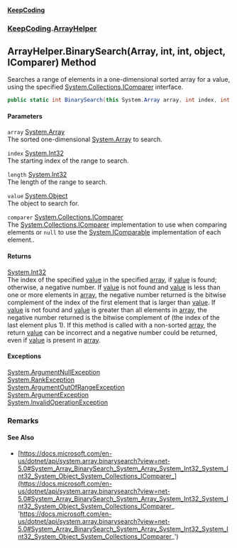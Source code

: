 #### [KeepCoding](index.md 'index')
### [KeepCoding](KeepCoding.md 'KeepCoding').[ArrayHelper](ArrayHelper.md 'KeepCoding.ArrayHelper')
## ArrayHelper.BinarySearch(Array, int, int, object, IComparer) Method
Searches a range of elements in a one-dimensional sorted array for a value, using the specified [System.Collections.IComparer](https://docs.microsoft.com/en-us/dotnet/api/System.Collections.IComparer 'System.Collections.IComparer') interface.  
```csharp
public static int BinarySearch(this System.Array array, int index, int length, object value, System.Collections.IComparer comparer);
```
#### Parameters
<a name='KeepCoding.ArrayHelper.BinarySearch(System.Array.int.int.object.System.Collections.IComparer).array'></a>
`array` [System.Array](https://docs.microsoft.com/en-us/dotnet/api/System.Array 'System.Array')  
The sorted one-dimensional [System.Array](https://docs.microsoft.com/en-us/dotnet/api/System.Array 'System.Array') to search.
  
<a name='KeepCoding.ArrayHelper.BinarySearch(System.Array.int.int.object.System.Collections.IComparer).index'></a>
`index` [System.Int32](https://docs.microsoft.com/en-us/dotnet/api/System.Int32 'System.Int32')  
The starting index of the range to search.
  
<a name='KeepCoding.ArrayHelper.BinarySearch(System.Array.int.int.object.System.Collections.IComparer).length'></a>
`length` [System.Int32](https://docs.microsoft.com/en-us/dotnet/api/System.Int32 'System.Int32')  
The length of the range to search.
  
<a name='KeepCoding.ArrayHelper.BinarySearch(System.Array.int.int.object.System.Collections.IComparer).value'></a>
`value` [System.Object](https://docs.microsoft.com/en-us/dotnet/api/System.Object 'System.Object')  
The object to search for.
  
<a name='KeepCoding.ArrayHelper.BinarySearch(System.Array.int.int.object.System.Collections.IComparer).comparer'></a>
`comparer` [System.Collections.IComparer](https://docs.microsoft.com/en-us/dotnet/api/System.Collections.IComparer 'System.Collections.IComparer')  
The [System.Collections.IComparer](https://docs.microsoft.com/en-us/dotnet/api/System.Collections.IComparer 'System.Collections.IComparer') implementation to use when comparing elements or `null` to use the [System.IComparable](https://docs.microsoft.com/en-us/dotnet/api/System.IComparable 'System.IComparable') implementation of each element..
  
#### Returns
[System.Int32](https://docs.microsoft.com/en-us/dotnet/api/System.Int32 'System.Int32')  
The index of the specified [value](ArrayHelper.BinarySearch.L6JprYTJR6+g4OvG6iqCzA.md#KeepCoding.ArrayHelper.BinarySearch(System.Array.int.int.object.System.Collections.IComparer).value 'KeepCoding.ArrayHelper.BinarySearch(System.Array, int, int, object, System.Collections.IComparer).value') in the specified [array](ArrayHelper.BinarySearch.L6JprYTJR6+g4OvG6iqCzA.md#KeepCoding.ArrayHelper.BinarySearch(System.Array.int.int.object.System.Collections.IComparer).array 'KeepCoding.ArrayHelper.BinarySearch(System.Array, int, int, object, System.Collections.IComparer).array'), if [value](ArrayHelper.BinarySearch.L6JprYTJR6+g4OvG6iqCzA.md#KeepCoding.ArrayHelper.BinarySearch(System.Array.int.int.object.System.Collections.IComparer).value 'KeepCoding.ArrayHelper.BinarySearch(System.Array, int, int, object, System.Collections.IComparer).value') is found; otherwise, a negative number. If [value](ArrayHelper.BinarySearch.L6JprYTJR6+g4OvG6iqCzA.md#KeepCoding.ArrayHelper.BinarySearch(System.Array.int.int.object.System.Collections.IComparer).value 'KeepCoding.ArrayHelper.BinarySearch(System.Array, int, int, object, System.Collections.IComparer).value') is not found and [value](ArrayHelper.BinarySearch.L6JprYTJR6+g4OvG6iqCzA.md#KeepCoding.ArrayHelper.BinarySearch(System.Array.int.int.object.System.Collections.IComparer).value 'KeepCoding.ArrayHelper.BinarySearch(System.Array, int, int, object, System.Collections.IComparer).value') is less than one or more elements in [array](ArrayHelper.BinarySearch.L6JprYTJR6+g4OvG6iqCzA.md#KeepCoding.ArrayHelper.BinarySearch(System.Array.int.int.object.System.Collections.IComparer).array 'KeepCoding.ArrayHelper.BinarySearch(System.Array, int, int, object, System.Collections.IComparer).array'), the negative number returned is the bitwise complement of the index of the first element that is larger than [value](ArrayHelper.BinarySearch.L6JprYTJR6+g4OvG6iqCzA.md#KeepCoding.ArrayHelper.BinarySearch(System.Array.int.int.object.System.Collections.IComparer).value 'KeepCoding.ArrayHelper.BinarySearch(System.Array, int, int, object, System.Collections.IComparer).value'). If [value](ArrayHelper.BinarySearch.L6JprYTJR6+g4OvG6iqCzA.md#KeepCoding.ArrayHelper.BinarySearch(System.Array.int.int.object.System.Collections.IComparer).value 'KeepCoding.ArrayHelper.BinarySearch(System.Array, int, int, object, System.Collections.IComparer).value') is not found and [value](ArrayHelper.BinarySearch.L6JprYTJR6+g4OvG6iqCzA.md#KeepCoding.ArrayHelper.BinarySearch(System.Array.int.int.object.System.Collections.IComparer).value 'KeepCoding.ArrayHelper.BinarySearch(System.Array, int, int, object, System.Collections.IComparer).value') is greater than all elements in [array](ArrayHelper.BinarySearch.L6JprYTJR6+g4OvG6iqCzA.md#KeepCoding.ArrayHelper.BinarySearch(System.Array.int.int.object.System.Collections.IComparer).array 'KeepCoding.ArrayHelper.BinarySearch(System.Array, int, int, object, System.Collections.IComparer).array'), the negative number returned is the bitwise complement of (the index of the last element plus 1). If this method is called with a non-sorted [array](ArrayHelper.BinarySearch.L6JprYTJR6+g4OvG6iqCzA.md#KeepCoding.ArrayHelper.BinarySearch(System.Array.int.int.object.System.Collections.IComparer).array 'KeepCoding.ArrayHelper.BinarySearch(System.Array, int, int, object, System.Collections.IComparer).array'), the return [value](ArrayHelper.BinarySearch.L6JprYTJR6+g4OvG6iqCzA.md#KeepCoding.ArrayHelper.BinarySearch(System.Array.int.int.object.System.Collections.IComparer).value 'KeepCoding.ArrayHelper.BinarySearch(System.Array, int, int, object, System.Collections.IComparer).value') can be incorrect and a negative number could be returned, even if [value](ArrayHelper.BinarySearch.L6JprYTJR6+g4OvG6iqCzA.md#KeepCoding.ArrayHelper.BinarySearch(System.Array.int.int.object.System.Collections.IComparer).value 'KeepCoding.ArrayHelper.BinarySearch(System.Array, int, int, object, System.Collections.IComparer).value') is present in [array](ArrayHelper.BinarySearch.L6JprYTJR6+g4OvG6iqCzA.md#KeepCoding.ArrayHelper.BinarySearch(System.Array.int.int.object.System.Collections.IComparer).array 'KeepCoding.ArrayHelper.BinarySearch(System.Array, int, int, object, System.Collections.IComparer).array').
#### Exceptions
[System.ArgumentNullException](https://docs.microsoft.com/en-us/dotnet/api/System.ArgumentNullException 'System.ArgumentNullException')  
[System.RankException](https://docs.microsoft.com/en-us/dotnet/api/System.RankException 'System.RankException')  
[System.ArgumentOutOfRangeException](https://docs.microsoft.com/en-us/dotnet/api/System.ArgumentOutOfRangeException 'System.ArgumentOutOfRangeException')  
[System.ArgumentException](https://docs.microsoft.com/en-us/dotnet/api/System.ArgumentException 'System.ArgumentException')  
[System.InvalidOperationException](https://docs.microsoft.com/en-us/dotnet/api/System.InvalidOperationException 'System.InvalidOperationException')  
### Remarks
#### See Also
- [https://docs.microsoft.com/en-us/dotnet/api/system.array.binarysearch?view=net-5.0#System_Array_BinarySearch_System_Array_System_Int32_System_Int32_System_Object_System_Collections_IComparer_](https://docs.microsoft.com/en-us/dotnet/api/system.array.binarysearch?view=net-5.0#System_Array_BinarySearch_System_Array_System_Int32_System_Int32_System_Object_System_Collections_IComparer_ 'https://docs.microsoft.com/en-us/dotnet/api/system.array.binarysearch?view=net-5.0#System_Array_BinarySearch_System_Array_System_Int32_System_Int32_System_Object_System_Collections_IComparer_')
